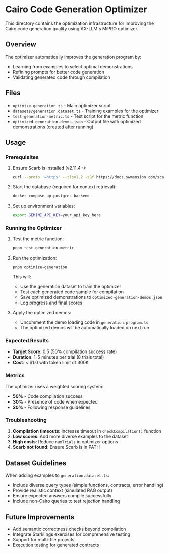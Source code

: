 # Cairo Code Generation Optimizer

This directory contains the optimization infrastructure for improving the Cairo code generation quality using AX-LLM's MiPRO optimizer.

## Overview

The optimizer automatically improves the generation program by:

- Learning from examples to select optimal demonstrations
- Refining prompts for better code generation
- Validating generated code through compilation

## Files

- `optimize-generation.ts` - Main optimizer script
- `datasets/generation.dataset.ts` - Training examples for the optimizer
- `test-generation-metric.ts` - Test script for the metric function
- `optimized-generation-demos.json` - Output file with optimized demonstrations (created after running)

## Usage

### Prerequisites

1. Ensure Scarb is installed (v2.11.4+):

   ```bash
   curl --proto '=https' --tlsv1.2 -sSf https://docs.swmansion.com/scarb/install.sh | sh
   ```

2. Start the database (required for context retrieval):

   ```bash
   docker compose up postgres backend
   ```

3. Set up environment variables:
   ```bash
   export GEMINI_API_KEY=your_api_key_here
   ```

### Running the Optimizer

1. Test the metric function:

   ```bash
   pnpm test-generation-metric
   ```

2. Run the optimization:

   ```bash
   pnpm optimize-generation
   ```

   This will:

   - Use the generation dataset to train the optimizer
   - Test each generated code sample for compilation
   - Save optimized demonstrations to `optimized-generation-demos.json`
   - Log progress and final scores

3. Apply the optimized demos:
   - Uncomment the demo loading code in `generation.program.ts`
   - The optimized demos will be automatically loaded on next run

### Expected Results

- **Target Score**: 0.5 (50% compilation success rate)
- **Duration**: 1-5 minutes per trial (8 trials total)
- **Cost**: < $1.0 with token limit of 300K

### Metrics

The optimizer uses a weighted scoring system:

- **50%** - Code compilation success
- **30%** - Presence of code when expected
- **20%** - Following response guidelines

### Troubleshooting

1. **Compilation timeouts**: Increase timeout in `checkCompilation()` function
2. **Low scores**: Add more diverse examples to the dataset
3. **High costs**: Reduce `numTrials` in optimizer options
4. **Scarb not found**: Ensure Scarb is in PATH

## Dataset Guidelines

When adding examples to `generation.dataset.ts`:

- Include diverse query types (simple functions, contracts, error handling)
- Provide realistic context (simulated RAG output)
- Ensure expected answers compile successfully
- Include non-Cairo queries to test rejection handling

## Future Improvements

- Add semantic correctness checks beyond compilation
- Integrate Starklings exercises for comprehensive testing
- Support for multi-file projects
- Execution testing for generated contracts
